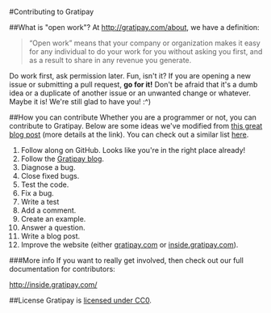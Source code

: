 #Contributing to Gratipay

##What is "open work"?
At http://gratipay.com/about, we have a definition:

> “Open work” means that your company or organization makes it easy for any individual to do your work for you without asking you first, and as a result to share in any revenue you generate. 

Do work first, ask permission later. Fun, isn't it? If you are opening a new issue or submitting a pull request, **go for it!** Don't be afraid that it's a dumb idea or a duplicate of another issue or an unwanted change or whatever. Maybe it is! We're still glad to have you! :^)


##How you can contribute
Whether you are a programmer or not, you can contribute to Gratipay. Below are some ideas we've modified from [this great blog post](http://blog.smartbear.com/programming/14-ways-to-contribute-to-open-source-without-being-a-programming-genius-or-a-rock-star/) (more details at the link). You can check out a similar list [here](http://24pullrequests.com/contributing).

1. Follow along on GitHub. Looks like you're in the right place already!
2. Follow the [Gratipay blog](https://medium.com/gratipay-blog).
3. Diagnose a bug.
4. Close fixed bugs.
5. Test the code.
6. Fix a bug.
7. Write a test
8. Add a comment.
11. Create an example.
12. Answer a question.
13. Write a blog post.
14. Improve the website (either [gratipay.com](http://gratipay.com) or [inside.gratipay.com](inside.gratipay.com)).

###More info
If you want to really get involved, then check out our full
documentation for contributors:

http://inside.gratipay.com/

##License
Gratipay is [licensed under CC0](https://github.com/gratipay/gratipay.com/tree/master/COPYING).

